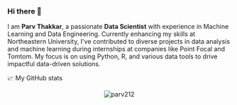 ### Hi there 👋
I am **Parv Thakkar**, a passionate **Data Scientist** with experience in Machine Learning and Data Engineering. Currently enhancing my skills at Northeastern University, I've contributed to diverse projects in data analysis and machine learning during internships at companies like Point Focal and Tomtom. My focus is on using Python, R, and various data tools to drive impactful data-driven solutions.
<!--
**parv212/parv212** is a ✨ _special_ ✨ repository because its `README.md` (this file) appears on your GitHub profile.

Here are some ideas to get you started:

- 🔭 I’m currently working on ...
- 🌱 I’m currently learning ...
- 👯 I’m looking to collaborate on ...
- 🤔 I’m looking for help with ...
- 💬 Ask me about ...
- 📫 How to reach me: ...
- 😄 Pronouns: ...
- ⚡ Fun fact: ...
-->
<!-- section-intro -->

📈 My GitHub stats

<p align="center"> <img src="https://github-readme-stats.vercel.app/api?username=parv212&show_icons=true&theme=gotham" alt="parv212" />
